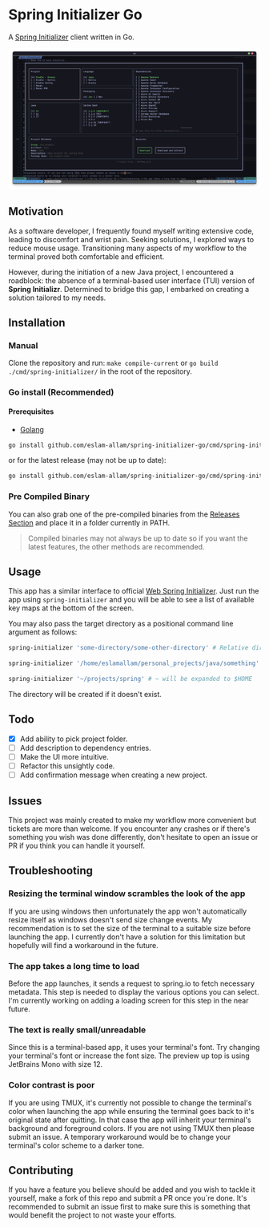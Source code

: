 # Spring Initializer Go

A [Spring Initializer](https://github.com/spring-io/start.spring.io) client
written in Go.

![preview](./assets/preview-5.png)

## Motivation

As a software developer, I frequently found myself writing extensive code,
leading to discomfort and wrist pain. Seeking solutions, I explored ways to
reduce mouse usage. Transitioning many aspects of my workflow to the terminal
proved both comfortable and efficient.

However, during the initiation of a new Java project, I encountered a roadblock:
the absence of a terminal-based user interface (TUI) version of **Spring
Initializr**. Determined to bridge this gap, I embarked on creating a solution
tailored to my needs.

## Installation

### Manual

Clone the repository and run: `make compile-current` or `go build ./cmd/spring-initializer/`
in the root of the repository.

### Go install (Recommended)

#### Prerequisites

- [Golang](https://go.dev/doc/install)

```bash
go install github.com/eslam-allam/spring-initializer-go/cmd/spring-initializer
```

or for the latest release (may not be up to date):

```bash
go install github.com/eslam-allam/spring-initializer-go/cmd/spring-initializer@latest
```

### Pre Compiled Binary

You can also grab one of the pre-compiled binaries from the
[Releases Section](https://github.com/eslam-allam/spring-initializer-go/releases)
and place it in a folder currently in PATH.

> Compiled binaries may not always be up to date so if you want the latest
> features, the other methods are recommended.

## Usage

This app has a similar interface to official [Web Spring Initializer](https://start.spring.io/).
Just run the app using `spring-initializer` and you will be able to see a list of
available key maps at the bottom of the screen.

You may also pass the target directory as a positional command line argument as
follows:

```bash
spring-initializer 'some-directory/some-other-directory' # Relative directory
```

```bash
spring-initializer '/home/eslamallam/personal_projects/java/something' # Absolute directory
```

```bash
spring-initializer '~/projects/spring' # ~ will be expanded to $HOME
```

The directory will be created if it doesn't exist.

## Todo

- [x] Add ability to pick project folder.
- [ ] Add description to dependency entries.
- [ ] Make the UI more intuitive.
- [ ] Refactor this unsightly code.
- [ ] Add confirmation message when creating a new project.

## Issues

This project was mainly created to make my workflow more convenient but tickets
are more than welcome. If you encounter any crashes or if there's something you
wish was done differently, don't hesitate to open an issue or PR if you think
you can handle it yourself.

## Troubleshooting

### Resizing the terminal window scrambles the look of the app

If you are using windows then unfortunately the app won't automatically resize
itself as windows doesn't send size change events. My recommendation is to set
the size of the terminal to a suitable size
before launching the app. I currently don't have a solution for this limitation
but hopefully will find a workaround in the future.

### The app takes a long time to load

Before the app launches, it sends a request to spring.io to fetch necessary
metadata. This step is needed to display the various options you can select.
I'm currently working on adding a loading screen for this step in the near
future.

### The text is really small/unreadable

Since this is a terminal-based app, it uses your terminal's font.
Try changing your terminal's font or increase the font size. The preview up top
is using JetBrains Mono with size 12.

### Color contrast is poor

If you are using TMUX, it's currently not possible to change the terminal's color
when launching the app while ensuring the terminal goes back to it's original state
after quitting. In that case the app will inherit your terminal's background and
foreground colors. If you are not using TMUX then please submit an issue. A temporary
workaround would be to change your terminal's color scheme to a darker tone.

## Contributing

If you have a feature you believe should be added and you wish to tackle it yourself,
make a fork of this repo and submit a PR once you`re done. It's recommended to submit
an issue first to make sure this is something that would benefit the project to
not waste your efforts.
